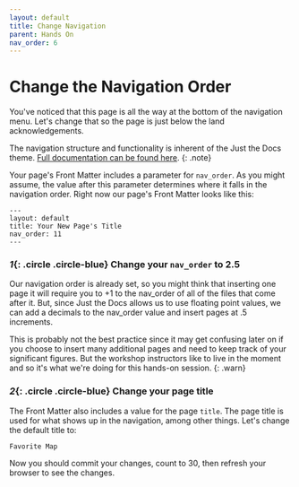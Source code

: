 ```yaml
---
layout: default
title: Change Navigation
parent: Hands On
nav_order: 6
---
```

# Change the Navigation Order

You've noticed that this page is all the way at the bottom of the navigation menu. Let's change that so the page is just below the land acknowledgements.

The navigation structure and functionality is inherent of the Just the Docs theme. [Full documentation can be found here](https://pmarsceill.github.io/just-the-docs/docs/navigation-structure/).
{: .note}

Your page's Front Matter includes a parameter for `nav_order`. As you might assume, the value after this parameter determines where it falls in the navigation order. Right now our page's Front Matter looks like this:   

```
---
layout: default
title: Your New Page's Title
nav_order: 11
---
```
### *1*{: .circle .circle-blue} Change your `nav_order` to 2.5

Our navigation order is already set, so you might think that inserting one page it will require you to +1 to the nav_order of all of the files that come after it. But, since Just the Docs allows us to use floating point values, we can add a decimals to the nav_order value and insert pages at .5 increments.

This is probably not the best practice since it may get confusing later on if you choose to insert many additional pages and need to keep track of your significant figures. But the workshop instructors like to live in the moment and so it's what we're doing for this hands-on session.
{: .warn}

### *2*{: .circle .circle-blue} Change your page title

The Front Matter also includes a value for the page `title`. The page title is used for what shows up in the navigation, among other things. Let's change the default title to:

`Favorite Map`

Now you should commit your changes, count to 30, then refresh your browser to see the changes.
